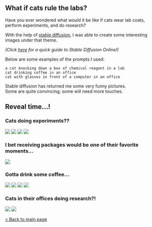 ## What if cats rule the labs?

Have you ever wondered what would it be like if cats wear lab coats, perform experiments, and do research? 

With the help of [stable diffusion](https://stablediffusionweb.com), I was able to create some interesting images under that theme.

*(Click [here](stable_diffusion_demo.md) for a quick guide to Stable Diffusion Online!)*  

Below are some examples of the prompts I used:

```
a cat knocking down a box of chemical reagent in a lab
cat drinking coffee in an office
cat with glasses in front of a computer in an office
```
Stable diffusion has returned me some very funny pictures.  
Some are quite convincing; some will need more touches.

## Reveal time...!

### Cats doing experiments??

<img src="images/stablediffusion/catinlabs/a cat knocking down a reagent bottle in a lab.jpeg?raw=true"/>
<img src="images/stablediffusion/catinlabs/cats with chemical reagents in a lab 3.jpeg?raw=true"/>
<img src="images/stablediffusion/catinlabs/cats with chemical reagents in a lab.jpeg?raw=true"/>
<img src="images/stablediffusion/catinlabs/cats with chemical reagents in a lab 5.jpeg?raw=true"/>

### I bet receiving packages would be one of their favorite moments...
<img src="images/stablediffusion/catinlabs/a cat knocking down a box of chemical reagent 2.jpeg?raw=true"/>

### Gotta drink some coffee...
<img src="images/stablediffusion/catinlabs/cat drinking coffee in an office 10.jpeg?raw=true"/>
<img src="images/stablediffusion/catinlabs/cat drinking coffee in an office 3.jpeg?raw=true"/>
<img src="images/stablediffusion/catinlabs/cat drinking coffee in an office 6.jpeg?raw=true"/>
<img src="images/stablediffusion/catinlabs/cat drinking coffee in an office 7.jpeg?raw=true"/>


### Cats in their offices doing research?!
<img src="images/stablediffusion/catinlabs/cat with glasses in front of a computer in an office.jpeg?raw=true"/>
<img src="images/stablediffusion/catinlabs/cat in front of a computer in an office.jpeg?raw=true"/>
   
[< Back to main page](index.md)
